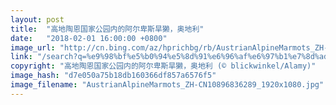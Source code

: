 ```yaml
---
layout: post
title:  "高地陶恩国家公园内的阿尔卑斯旱獭，奥地利"
date:   "2018-02-01 16:00:00 +0800"
image_url: "http://cn.bing.com/az/hprichbg/rb/AustrianAlpineMarmots_ZH-CN10896836289_1920x1080.jpg"
link: "/search?q=%e9%98%bf%e5%b0%94%e5%8d%91%e6%96%af%e6%97%b1%e7%8d%ad&form=hpcapt&mkt=zh-cn"
copyright: "高地陶恩国家公园内的阿尔卑斯旱獭，奥地利 (© blickwinkel/Alamy)"
image_hash: "d7e050a75b18db160366df857a6576f5"
image_filename: "AustrianAlpineMarmots_ZH-CN10896836289_1920x1080.jpg"
---
```

